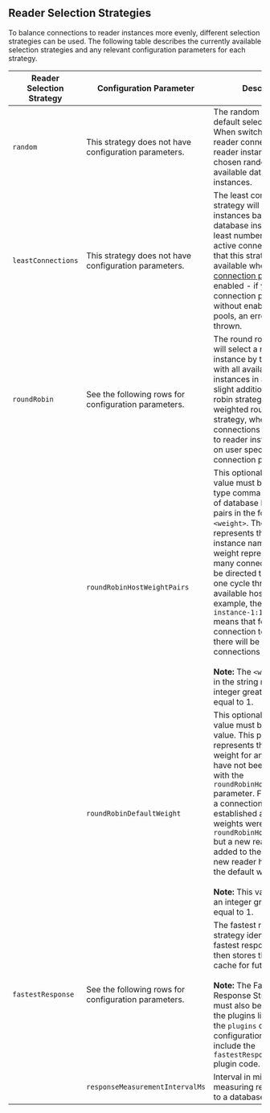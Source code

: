 ## Reader Selection Strategies

To balance connections to reader instances more evenly, different selection strategies can be used. The following table describes the currently available selection strategies and any relevant configuration parameters for each strategy.

| Reader Selection Strategy | Configuration Parameter                               | Description                                                                                                                                                                                                                                                                                                                                                                                                                                                                                                                                                                | Default Value |
| ------------------------- | ----------------------------------------------------- | -------------------------------------------------------------------------------------------------------------------------------------------------------------------------------------------------------------------------------------------------------------------------------------------------------------------------------------------------------------------------------------------------------------------------------------------------------------------------------------------------------------------------------------------------------------------------- | ------------- |
| `random`                  | This strategy does not have configuration parameters. | The random strategy is the default selection strategy. When switching to a reader connection, the reader instance will be chosen randomly from the available database instances.                                                                                                                                                                                                                                                                                                                                                                                           | N/A           |
| `leastConnections`        | This strategy does not have configuration parameters. | The least connections strategy will select reader instances based on which database instance has the least number of currently active connections. Note that this strategy is only available when [internal connection pools](./using-plugins/UsingTheReadWriteSplittingPlugin.md#internal-connection-pooling) are enabled - if you set the connection property without enabling internal pools, an error will be thrown.                                                                                                                                                  | N/A           |
| `roundRobin`              | See the following rows for configuration parameters.  | The round robin strategy will select a reader instance by taking turns with all available database instances in a cycle. A slight addition to the round robin strategy is the weighted round robin strategy, where more connections will be passed to reader instances based on user specified connection properties.                                                                                                                                                                                                                                                      | N/A           |
|                           | `roundRobinHostWeightPairs`                           | This optional parameter value must be a `string` type comma separated list of database host-weight pairs in the format `<host>:<weight>`. The host represents the database instance name, and the weight represents how many connections should be directed to the host in one cycle through all available hosts. For example, the value `instance-1:1,instance-2:4` means that for every connection to `instance-1`, there will be four connections to `instance-2`. <br><br> **Note:** The `<weight>` value in the string must be an integer greater than or equal to 1. | `null`        |
|                           | `roundRobinDefaultWeight`                             | This optional parameter value must be an integer value. This parameter represents the default weight for any hosts that have not been configured with the `roundRobinHostWeightPairs` parameter. For example, if a connection were already established and host weights were set with `roundRobinHostWeightPairs` but a new reader host was added to the database, the new reader host would use the default weight. <br><br> **Note:** This value must be an integer greater than or equal to 1.                                                                          | `1`           |
| `fastestResponse`         | See the following rows for configuration parameters.  | The fastest response strategy identifies the fastest response host, then stores this host in a cache for future use. <br><br> **Note:** The Fastest Response Strategy plugin must also be loaded into the plugins list by setting the `plugins` client configuration parameter to include the `fastestResponseStrategy` plugin code.                                                                                                                                                                                                                                       |               |
|                           | `responseMeasurementIntervalMs`                       | Interval in millis between measuring response time to a database host.                                                                                                                                                                                                                                                                                                                                                                                                                                                                                                     | 30000         |
